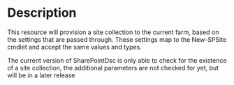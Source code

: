 ﻿# Description

This resource will provision a site collection to the current farm, based on
the settings that are passed through. These settings map to the New-SPSite
cmdlet and accept the same values and types.

The current version of SharePointDsc is only able to check for the existence
of a site collection, the additional parameters are not checked for yet, but
will be in a later release
